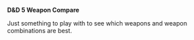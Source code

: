 **D&D 5 Weapon Compare**

Just something to play with to see which weapons and weapon combinations are best.